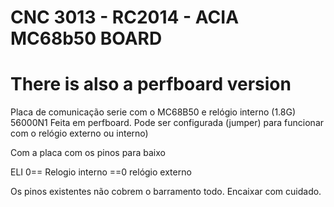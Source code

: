# CNC 3013 - RC2014 - ACIA MC68b50 BOARD


# There is also a perfboard version

Placa de comunicação serie com o MC68B50 e relógio interno (1.8G) 56000N1
Feita em perfboard.
Pode ser configurada (jumper) para funcionar com o relógio externo ou interno)

Com a placa com os pinos para baixo

ELI
0== Relogio interno
==0 relógio externo

Os pinos existentes não cobrem o barramento todo. Encaixar com cuidado.

